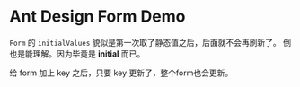# Ant Design Form Demo

`Form` 的 `initialValues` 貌似是第一次取了静态值之后，后面就不会再刷新了。
倒也是能理解。因为毕竟是 **initial** 而已。

给 form 加上 key 之后，只要 key 更新了，整个form也会更新。
